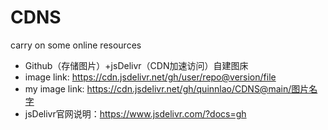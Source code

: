 # CDNS
carry on some online resources

- Github（存储图片）+jsDelivr（CDN加速访问）自建图床
- image link: https://cdn.jsdelivr.net/gh/user/repo@version/file
- my image link: https://cdn.jsdelivr.net/gh/quinnlao/CDNS@main/图片名字
- jsDelivr官网说明：https://www.jsdelivr.com/?docs=gh
